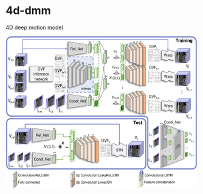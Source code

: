 # 4d-dmm
4D deep motion model

<img src="https://github.com/lisetvr/4d-dmm/blob/main/model_figure.png" width="550" height="400">
